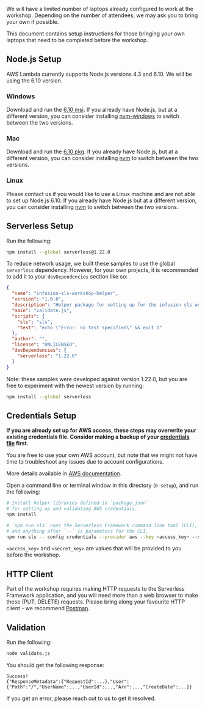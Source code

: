 We will have a limited number of laptops already configured to work at the
workshop. Depending on the number of attendees, we may ask you to bring your own
if possible.

This document contains setup instructions for those bringing your own laptops
that need to be completed before the workshop.

## Node.js Setup

AWS Lambda currently supports Node.js versions 4.3 and 6.10. We will be using
the 6.10 version.

### Windows

Download and run the [6.10
msi](https://nodejs.org/download/release/v6.10.3/node-v6.10.3-x64.msi). If you
already have Node.js, but at a different version, you can consider installing
[nvm-windows](https://github.com/coreybutler/nvm-windows) to switch between the
two versions.

### Mac

Download and run the [6.10
pkg](https://nodejs.org/download/release/v6.10.3/node-v6.10.3.pkg). If you
already have Node.js, but at a different version, you can consider installing
[nvm](https://github.com/creationix/nvm) to switch between the two versions.

### Linux

Please contact us if you would like to use a Linux machine and are not able to
set up Node.js 6.10. If you already have Node.js but at a different version, you
can consider installing [nvm](https://github.com/creationix/nvm) to switch
between the two versions.

## Serverless Setup

Run the following:

```sh
npm install --global serverless@1.22.0
```

To reduce network usage, we built these samples to use the global `serverless`
dependency. However, for your own projects, it is recommended to add it to your
`devDependencies` section like so:

```json
{
  "name": "infusion-sls-workshop-helper",
  "version": "1.0.0",
  "description": "Helper package for setting up for the infusion sls workshop.",
  "main": "validate.js",
  "scripts": {
    "sls": "sls",
    "test": "echo \"Error: no test specified\" && exit 1"
  },
  "author": "",
  "license": "UNLICENSED",
  "devDependencies": {
    "serverless": "1.22.0"
  }
}
```

Note: these samples were developed against version 1.22.0, but you are free to
experiment with the newest version by running:

```sh
npm install --global serverless
```

## Credentials Setup

**If you are already set up for AWS access, these steps may overwrite your
existing credentials file. Consider making a backup of your [credentials
file](http://docs.aws.amazon.com/cli/latest/userguide/cli-config-files.html)
first.**

You are free to use your own AWS account, but note that we might not have time
to troubleshoot any issues due to account configurations.

More details available in [AWS
documentation](http://docs.aws.amazon.com/cli/latest/userguide/cli-config-files.html).

Open a command line or terminal window in this directory (`0-setup`), and run
the following:

```sh
# Install helper libraries defined in `package.json`
# for setting up and validating AWS credentials.
npm install

# `npm run sls` runs the Serverless Framework command line tool (CLI),
# and anything after `--` is parameters for the CLI.
npm run sls -- config credentials --provider aws --key <access_key> --secret <secret_key>
```

`<access_key>` and `<secret_key>` are values that will be provided to you before
the workshop.

## HTTP Client

Part of the workshop requires making HTTP requests to the Serverless Framework
application, and you will need more than a web browser to make these (PUT,
DELETE) requests. Please bring along your favourite HTTP client - we recommend
[Postman](https://www.getpostman.com/apps).

## Validation

Run the following:

```sh
node validate.js
```

You should get the following response:

```
Success!
{"ResponseMetadata":{"RequestId":...},"User":{"Path":"/","UserName":...,"UserId":...,"Arn":...,"CreateDate":...}}
```

If you get an error, please reach out to us to get it resolved.
